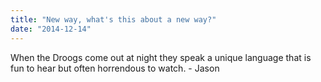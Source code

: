 ```yaml
---
title: "New way, what's this about a new way?"
date: "2014-12-14"
---
```


<div class="content">
<p>When the Droogs come out at night they speak a unique language that is fun to
hear but often horrendous to watch. - Jason</p>
</div>
